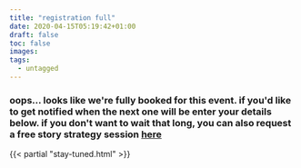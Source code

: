 ```yaml
---
title: "registration full"
date: 2020-04-15T05:19:42+01:00
draft: false
toc: false
images:
tags:
  - untagged
---
```


### oops... looks like we're fully booked for this event. if you'd like to get notified when the next one will be enter your details below. if you don't want to wait that long, you can also request a free story strategy session [here](/)

<div>
    {{< partial "stay-tuned.html" >}}
</div>
